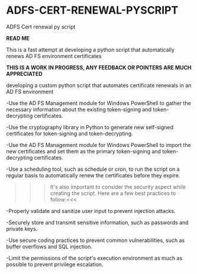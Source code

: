 # ADFS-CERT-RENEWAL-PYSCRIPT
ADFS Cert renewal py script

**READ ME**

This is a fast attempt at developing a python script that automatically renews AD FS environment certificates 

**THIS IS A WORK IN PROGRESS, ANY FEEDBACK OR POINTERS ARE MUCH APPRECIATED**

developing a custom python script that automates certificate renewals in an AD FS environment

-Use the AD FS Management module for Windows PowerShell to gather the necessary information about the existing token-signing and token-decrypting certificates.

-Use the cryptography library in Python to generate new self-signed certificates for token-signing and token-decrypting.

-Use the AD FS Management module for Windows PowerShell to import the new certificates and set them as the primary token-signing and token-decrypting certificates.

-Use a scheduling tool, such as schedule or cron, to run the script on a regular basis to automatically renew the certificates before they expire.

>>>It's also important to consider the security aspect while creating the script. Here are a few best practices to follow:<<<

-Properly validate and sanitize user input to prevent injection attacks.

-Securely store and transmit sensitive information, such as passwords and private keys.

-Use secure coding practices to prevent common vulnerabilities, such as buffer overflows and SQL injection.

-Limit the permissions of the script's execution environment as much as possible to prevent privilege escalation.
